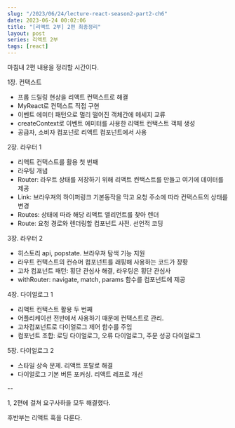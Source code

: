```yaml
---
slug: "/2023/06/24/lecture-react-season2-part2-ch6"
date: 2023-06-24 00:02:06
title: "[리액트 2부] 2편 최종정리"
layout: post
series: 리액트 2부
tags: [react]
---
```


마침내 2편 내용을 정리할 시간이다.

1장. 컨택스트

- 프롭 드릴링 현상을 리액트 컨택스트로 해결
- MyReact로 컨택스트 직접 구현
- 이벤트 에미터 패턴으로 멀리 떨어진 객체간에 메세지 교류
- createContext로 이벤트 에미터를 사용한 리액트 컨택스트 객체 생성
- 공급자, 소비자 컴포넌로 리액트 컴포넌트에서 사용

2장. 라우터 1

- 리액트 컨택스트를 활용 첫 번째
- 라우팅 개념
- Router: 라우트 상태를 저장하기 위해 리액트 컨택스트를 만들고 여기에 데이터를 제공
- Link: 브라우져의 하이퍼링크 기본동작을 막고 요청 주소에 따라 컨택스트의 상태를 변경
- Routes: 상태에 따라 해당 리액트 앨리먼트를 찾아 렌더
- Route: 요청 경로와 렌더링할 컴포넌트 사전. 선언적 코딩

3장. 라우터 2

- 히스토리 api, popstate. 브라우져 탐색 기능 지원
- 라우트 컨택스트의 컨슈머 컴포넌트를 래핑해 사용하는 코드가 장황
- 고차 컴포넌트 패턴: 횡단 관심사 해결, 라우팅은 횡단 관심사
- withRouter: navigate, match, params 함수를 컴포넌트에 제공

4장. 다이얼로그 1

- 리액트 컨택스트 활용 두 번째
- 어플리케이션 전반에서 사용하기 때문에 컨택스트로 관리.
- 고차컴포넌트로 다이얼로그 제어 함수를 주입
- 컴포넌트 조합: 로딩 다이얼로그, 오류 다이얼로그, 주문 성공 다이얼로그

5장. 다이얼로그 2

- 스타일 상속 문제. 리액트 포탈로 해결
- 다이얼로그 기본 버튼 포커싱. 리액트 레프로 개선

--

1, 2편에 걸쳐 요구사하을 모두 해결했다.

후반부는 리액트 훅을 다룬다.
